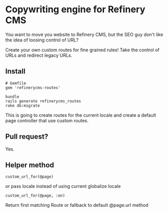 # Copywriting engine for Refinery CMS

You want to move you website to Refinery CMS, but the SEO guy don't like the idea of loosing control of URL?

Create your own custom routes for fine grained rules! Take the control of URLs and redirect legacy URLs.

## Install

    # Gemfile
    gem 'refinerycms-routes'

    bundle
    rails generate refinerycms_routes
    rake db:migrate

This is going to create routes for the current locale and create a default page controller that use custom routes.

## Pull request?

Yes.

## Helper method

    custom_url_for(@page)

or pass locale instead of using current globalize locale

    custom_url_for(@page, :en)


Return first matching Route or fallback to default @page.url method